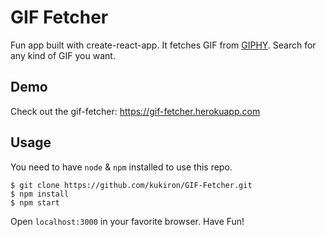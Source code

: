 # GIF Fetcher

Fun app built with create-react-app. It fetches GIF from [GIPHY](https://giphy.com). Search for any kind of GIF you want.

## Demo
Check out the gif-fetcher: https://gif-fetcher.herokuapp.com

## Usage
You need to have ```node``` & ```npm``` installed to use this repo.

```
$ git clone https://github.com/kukiron/GIF-Fetcher.git
$ npm install
$ npm start
```

Open ```localhost:3000``` in your favorite browser. Have Fun!
